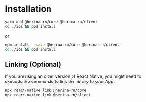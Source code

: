 # Installation

```bash
yarn add @herina-rn/core @herina-rn/client
cd ./ios && pod install
```

or

```bash
npm install --save @herina-rn/core @herina-rn/client
cd ./ios && pod install
```

## Linking (Optional)

If you are using an older version of React Native, you might need to execude the commands to link the library to your App.

```bash
npx react-native link @herina-rn/core
npx react-native link @herina-rn/client
```
